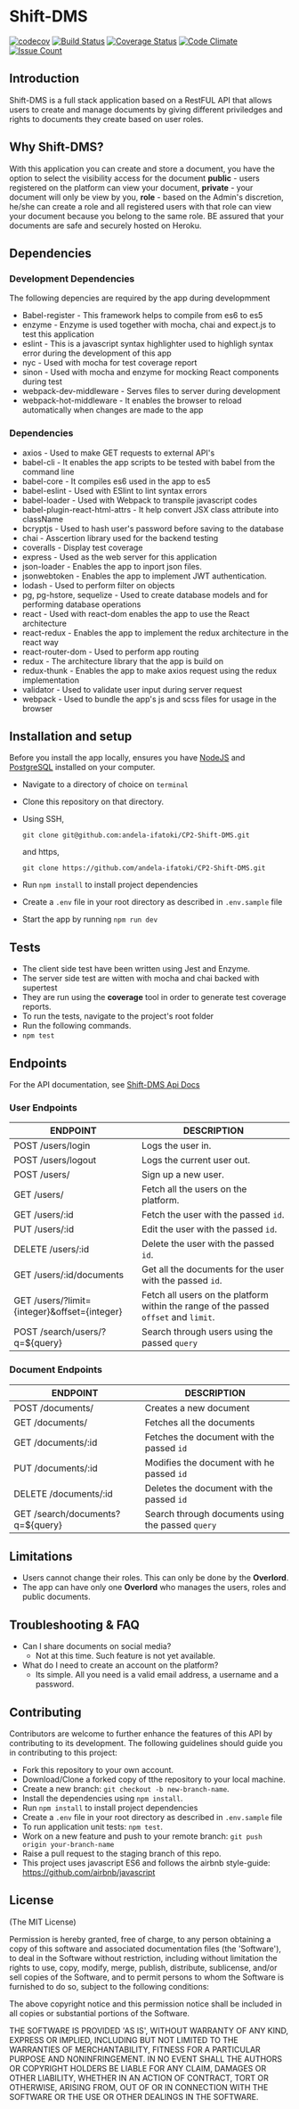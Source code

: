# Shift-DMS
[![codecov](https://codecov.io/gh/andela-ifatoki/CP2-Shift-DMS/branch/chore/150541479/implement-scorecard-feedback/graph/badge.svg)](https://codecov.io/gh/andela-ifatoki/CP2-Shift-DMS)
[![Build Status](https://travis-ci.org/andela-ifatoki/CP2-Shift-DMS.svg?branch=chore/150541479/implement-scorecard-feedback)](https://travis-ci.org/andela-ifatoki/CP2-Shift-DMS)
[![Coverage Status](https://coveralls.io/repos/github/andela-ifatoki/CP2-Shift-DMS/badge.svg?branch=chore/150541479/implement-scorecard-feedback)](https://coveralls.io/github/andela-ifatoki/CP2-Shift-DMS?branch=implementFeedback)
[![Code Climate](https://codeclimate.com/github/andela-ifatoki/CP2-Shift-DMS/badges/gpa.svg)](https://codeclimate.com/github/andela-ifatoki/CP2-Shift-DMS)
[![Issue Count](https://codeclimate.com/github/andela-ifatoki/CP2-Shift-DMS/badges/issue_count.svg)](https://codeclimate.com/github/andela-ifatoki/CP2-Shift-DMS)

## Introduction
Shift-DMS is a full stack application based on a RestFUL API that allows users to create and manage documents by giving different priviledges and rights to documents they create based on user roles.

## Why Shift-DMS?
With this application you can create and store a document, you have the option to select the visibility access for the document **public** - users registered on the platform can view your document, **private** - your document will only be view by you, **role** - based on the Admin's discretion, he/she can create a role and all registered users with that role can view your document because you belong to the same role. BE assured that your documents are safe and securely hosted on Heroku.

## Dependencies
### Development Dependencies
The following depencies are required by the app during developmment
- Babel-register - This framework helps to compile from es6 to es5
- enzyme - Enzyme is used together with mocha, chai and expect.js to test this application
- eslint - This is a javascript syntax highlighter used to highligh syntax error during the development of this app
- nyc - Used with mocha for test coverage report
- sinon - Used with mocha and enzyme for mocking React components during test
- webpack-dev-middleware - Serves files to server during development
- webpack-hot-middleware - It enables the browser to reload automatically when changes are made to the app
### Dependencies
- axios - Used to make GET requests to external API's
- babel-cli - It enables the app scripts to be tested with babel from the command line
- babel-core - It compiles es6 used in the app to es5
- babel-eslint - Used with ESlint to lint syntax errors
- babel-loader - Used with Webpack to transpile javascript codes
- babel-plugin-react-html-attrs - It help convert JSX class attribute into className
- bcryptjs - Used to hash user's password before saving to the database
- chai - Asscertion library used for the backend testing
- coveralls - Display test coverage
- express - Used as the web server for this application
- json-loader - Enables the app to inport json files.
- jsonwebtoken - Enables the app to implement JWT authentication.
- lodash - Used to perform filter on objects
- pg, pg-hstore, sequelize - Used to create database models and for performing database operations
- react - Used with react-dom enables the app to use the React architecture
- react-redux - Enables the app to implement the redux architecture in the react way
- react-router-dom - Used to perform app routing
- redux - The architecture library that the app is build on
- redux-thunk - Enables the app to make axios request using the redux implementation
- validator - Used to validate user input during server request
- webpack - Used to bundle the app's js and scss files for usage in the browser

## Installation and setup

Before you install the app locally, ensures you have [NodeJS](https://nodejs.org/en/#) and [PostgreSQL](https://www.postgresql.org/) installed on your computer.

- Navigate to a directory of choice on `terminal`

- Clone this repository on that directory.

- Using SSH, 

  `git clone git@github.com:andela-ifatoki/CP2-Shift-DMS.git` 

  and https, 

  `git clone https://github.com/andela-ifatoki/CP2-Shift-DMS.git`

- Run `npm install` to install project dependencies

- Create a `.env` file in your root directory as described in `.env.sample` file

- Start the app by running `npm run dev`

## Tests

- The client side test have been written using Jest and Enzyme.
- The server side test are witten with mocha and chai backed with supertest 
- They are run using the **coverage** tool in order to generate test coverage reports.
- To run the tests, navigate to the project's root folder
- Run the following commands.
- `npm test`

## Endpoints

For the API documentation, see [Shift-DMS Api Docs](https://andela-ifatoki.github.io/slate)

### User Endpoints

| ENDPOINT                                 | DESCRIPTION                              |
| ---------------------------------------- | ---------------------------------------- |
| POST /users/login                        | Logs the user in.                        |
| POST /users/logout                       | Logs the current user out.               |
| POST /users/                             | Sign up a new user.                      |
| GET /users/                              | Fetch all the users on the platform.     |
| GET /users/:id                           | Fetch the user with the passed `id`.     |
| PUT /users/:id                           | Edit the user with the passed `id`.      |
| DELETE /users/:id                        | Delete the user with the passed `id`.    |
| GET /users/:id/documents                 | Get all the documents for the user with the passed `id`. |
| GET /users/?limit={integer}&offset={integer} | Fetch all users on the platform within the range of the passed `offset` and `limit`. |
| POST /search/users/?q=${query}           | Search through users using the passed `query` |

### Document Endpoints

| ENDPOINT                         | DESCRIPTION                              |
| -------------------------------- | ---------------------------------------- |
| POST  /documents/                | Creates a new document                   |
| GET /documents/                  | Fetches all the documents                |
| GET /documents/:id               | Fetches the document with the passed `id` |
| PUT /documents/:id               | Modifies the document with he passed `id` |
| DELETE /documents/:id            | Deletes the document with the passed `id` |
| GET /search/documents?q=${query} | Search through documents using the passed `query` |

## Limitations

* Users cannot change their roles. This can only be done by the **Overlord**.
* The app can have only one **Overlord** who manages the users, roles and public documents.

## Troubleshooting & FAQ

* Can I share documents on social media?
  * Not at this time. Such feature is not yet available.
* What do I need to create an account on the platform?
  * Its simple. All you need is a valid email address, a username and a password.

## Contributing

Contributors are welcome to further enhance the features of this API by contributing to its development. The following guidelines should guide you in contributing to this project:

- Fork this repository to your own account.
- Download/Clone a forked copy of tthe repository to your local machine.
- Create a new branch: `git checkout -b new-branch-name`.
- Install the dependencies using `npm install`.
- Run `npm install` to install project dependencies
- Create a `.env` file in your root directory as described in `.env.sample` file
- To run application unit tests: `npm test`.
- Work on a new feature and push to your remote branch: `git push origin your-branch-name`
- Raise a pull request to the staging branch of this repo.
- This project uses javascript ES6 and follows the airbnb style-guide: <https://github.com/airbnb/javascript>

## License

(The MIT License)

Permission is hereby granted, free of charge, to any person obtaining a copy of this software and associated documentation files (the 'Software'), to deal in the Software without restriction, including without limitation the rights to use, copy, modify, merge, publish, distribute, sublicense, and/or sell copies of the Software, and to permit persons to whom the Software is furnished to do so, subject to the following conditions:

The above copyright notice and this permission notice shall be included in all copies or substantial portions of the Software.

THE SOFTWARE IS PROVIDED 'AS IS', WITHOUT WARRANTY OF ANY KIND, EXPRESS OR IMPLIED, INCLUDING BUT NOT LIMITED TO THE WARRANTIES OF MERCHANTABILITY, FITNESS FOR A PARTICULAR PURPOSE AND NONINFRINGEMENT. IN NO EVENT SHALL THE AUTHORS OR COPYRIGHT HOLDERS BE LIABLE FOR ANY CLAIM, DAMAGES OR OTHER LIABILITY, WHETHER IN AN ACTION OF CONTRACT, TORT OR OTHERWISE, ARISING FROM, OUT OF OR IN CONNECTION WITH THE SOFTWARE OR THE USE OR OTHER DEALINGS IN THE SOFTWARE.